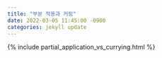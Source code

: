 ```yaml
---
title: "부분 적용과 커링"
date: 2022-03-05 11:45:00 -0900
categories: jekyll update
---
```


{% include partial_application_vs_currying.html %}

